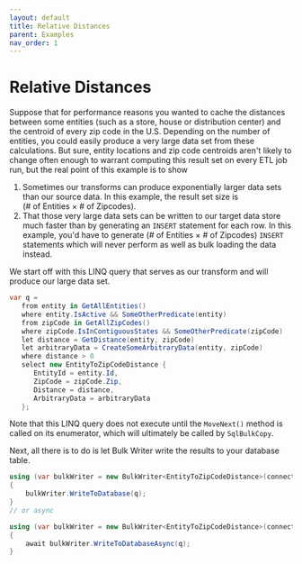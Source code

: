 ```yaml
---
layout: default
title: Relative Distances
parent: Examples
nav_order: 1
---
```

# Relative Distances

Suppose that for performance reasons you wanted to cache the distances between some entities (such as a store, house or distribution center) and the centroid of every zip code in the U.S. Depending on the number of entities, you could easily produce a very large data set from these calculations. But sure, entity locations and zip code centroids aren't likely to change often enough to warrant computing this result set on every ETL job run, but the real point of this example is to show

1. Sometimes our transforms can produce exponentially larger data sets than our source data. In this example, the result set size is (<span style="white-space: nowrap;"># of Entities &times; # of Zipcodes</span>).
2. That those very large data sets can be written to our target data store much faster than by generating an `INSERT` statement for each row. In this example, you'd have to generate (<span style="white-space: nowrap;"># of Entities &times; # of Zipcodes</span>) `INSERT` statements which will never perform as well as bulk loading the data instead.

We start off with this LINQ query that serves as our transform and will produce our large data set.

```csharp
var q =
   from entity in GetAllEntities()
   where entity.IsActive && SomeOtherPredicate(entity)
   from zipCode in GetAllZipCodes()
   where zipCode.IsInContiguousStates && SomeOtherPredicate(zipCode)
   let distance = GetDistance(entity, zipCode)
   let arbitraryData = CreateSomeArbitraryData(entity, zipCode)
   where distance > 0
   select new EntityToZipCodeDistance {
      EntityId = entity.Id,
      ZipCode = zipCode.Zip,
      Distance = distance,
      ArbitraryData = arbitraryData
   };
```

Note that this LINQ query does not execute until the `MoveNext()` method is called on its enumerator, which will ultimately be called by `SqlBulkCopy`.

Next, all there is to do is let Bulk Writer write the results to your database table.

```csharp
using (var bulkWriter = new BulkWriter<EntityToZipCodeDistance>(connectionString))
{
    bulkWriter.WriteToDatabase(q);
}
// or async

using (var bulkWriter = new BulkWriter<EntityToZipCodeDistance>(connectionString))
{
    await bulkWriter.WriteToDatabaseAsync(q);
}
```